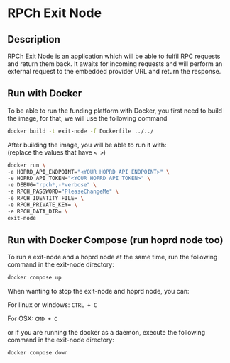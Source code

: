 # RPCh Exit Node

## Description

RPCh Exit Node is an application which will be able to fulfil RPC requests and return them back. It awaits for incoming requests and will perform an external request to the embedded provider URL and return the response.

## Run with Docker

To be able to run the funding platform with Docker, you first need to build the image, for that, we will use the following command

```sh
docker build -t exit-node -f Dockerfile ../../
```

After building the image, you will be able to run it with: \
(replace the values that have `< >`)

```sh
docker run \
-e HOPRD_API_ENDPOINT="<YOUR HOPRD API ENDPOINT>" \
-e HOPRD_API_TOKEN="<YOUR HOPRD API TOKEN>" \
-e DEBUG="rpch*,-*verbose" \
-e RPCH_PASSWORD="PleaseChangeMe" \
-e RPCH_IDENTITY_FILE= \
-e RPCH_PRIVATE_KEY= \
-e RPCH_DATA_DIR= \
exit-node
```

## Run with Docker Compose (run hoprd node too)

To run a exit-node and a hoprd node at the same time, run the following command in the exit-node directory:

```sh
docker compose up
```

When wanting to stop the exit-node and hoprd node, you can:

For linux or windows: `CTRL + C`

For OSX: `CMD + C`

or if you are running the docker as a daemon, execute the following command in the exit-node directory:

```sh
docker compose down
```
